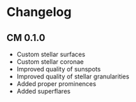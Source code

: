 # Changelog

## CM 0.1.0

- Custom stellar surfaces
- Custom stellar coronae
- Improved quality of sunspots
- Improved quality of stellar granularities
- Added proper prominences
- Added superflares
